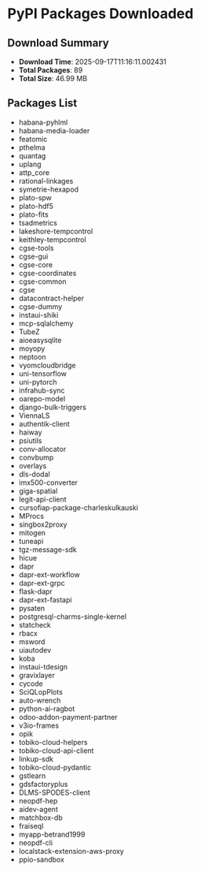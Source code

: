# PyPI Packages Downloaded

## Download Summary
- **Download Time**: 2025-09-17T11:16:11.002431
- **Total Packages**: 89
- **Total Size**: 46.99 MB

## Packages List
- habana-pyhlml
- habana-media-loader
- featomic
- pthelma
- quantag
- uplang
- attp_core
- rational-linkages
- symetrie-hexapod
- plato-spw
- plato-hdf5
- plato-fits
- tsadmetrics
- lakeshore-tempcontrol
- keithley-tempcontrol
- cgse-tools
- cgse-gui
- cgse-core
- cgse-coordinates
- cgse-common
- cgse
- datacontract-helper
- cgse-dummy
- instaui-shiki
- mcp-sqlalchemy
- TubeZ
- aioeasysqlite
- moyopy
- neptoon
- vyomcloudbridge
- uni-tensorflow
- uni-pytorch
- infrahub-sync
- oarepo-model
- django-bulk-triggers
- ViennaLS
- authentik-client
- haiway
- psiutils
- conv-allocator
- convbump
- overlays
- dls-dodal
- imx500-converter
- giga-spatial
- legit-api-client
- cursofiap-package-charleskulkauski
- MProcs
- singbox2proxy
- mitogen
- tuneapi
- tgz-message-sdk
- hicue
- dapr
- dapr-ext-workflow
- dapr-ext-grpc
- flask-dapr
- dapr-ext-fastapi
- pysaten
- postgresql-charms-single-kernel
- statcheck
- rbacx
- msword
- uiautodev
- koba
- instaui-tdesign
- gravixlayer
- cycode
- SciQLopPlots
- auto-wrench
- python-ai-ragbot
- odoo-addon-payment-partner
- v3io-frames
- opik
- tobiko-cloud-helpers
- tobiko-cloud-api-client
- linkup-sdk
- tobiko-cloud-pydantic
- gstlearn
- gdsfactoryplus
- DLMS-SPODES-client
- neopdf-hep
- aidev-agent
- matchbox-db
- fraiseql
- myapp-betrand1999
- neopdf-cli
- localstack-extension-aws-proxy
- ppio-sandbox
